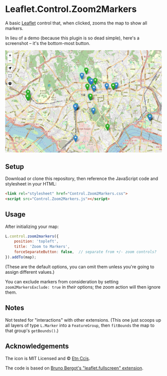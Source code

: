 # Leaflet.Control.Zoom2Markers

A basic [Leaflet](https://leafletjs.com) control that, when clicked, zooms the map to show all markers.

In lieu of a demo (because this plugin is so dead simple), here's a screenshot – it's the bottom-most button.

![](screenshot.jpg)

## Setup

Download or clone this repository, then reference the JavaScript code and stylesheet in your HTML:

```html
<link rel="stylesheet" href="Control.Zoom2Markers.css">
<script src="Control.Zoom2Markers.js"></script>
```


## Usage

After initializing your map:

```js
L.control.zoom2markers({
    position: 'topleft',
    title: 'Zoom to Markers',
    forceSeparateButton: false,  // separate from +/- zoom controls?
}).addTo(map);
```

(These are the default options, you can omit them unless you're going to assign different values.)

You can exclude markers from consideration by setting `zoom2MarkersExclude: true` in *their* options; the zoom action will then ignore them.


## Notes

Not tested for "interactions" with other extensions. (This one just scoops up all layers of type `L.Marker` into a `FeatureGroup`, then `fitBounds` the map to that group's `getBounds()`.)


## Acknowledgements

The icon is MIT Licensed and © [Etn Ccis](https://github.com/etn-ccis/blui-icons?ref=svgrepo.com).

The code is based on [Bruno Bergot's "leaflet.fullscreen" extension](https://github.com/brunob/leaflet.fullscreen).
